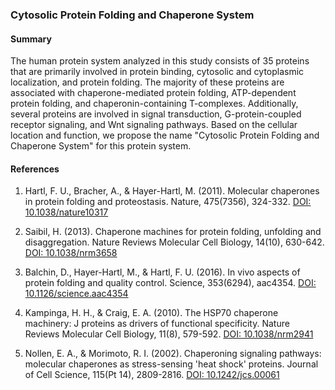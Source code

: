 ### Cytosolic Protein Folding and Chaperone System

#### Summary

The human protein system analyzed in this study consists of 35 proteins that are primarily involved in protein binding, cytosolic and cytoplasmic localization, and protein folding. The majority of these proteins are associated with chaperone-mediated protein folding, ATP-dependent protein folding, and chaperonin-containing T-complexes. Additionally, several proteins are involved in signal transduction, G-protein-coupled receptor signaling, and Wnt signaling pathways. Based on the cellular location and function, we propose the name "Cytosolic Protein Folding and Chaperone System" for this protein system.

#### References

1. Hartl, F. U., Bracher, A., & Hayer-Hartl, M. (2011). Molecular chaperones in protein folding and proteostasis. Nature, 475(7356), 324-332. [DOI: 10.1038/nature10317](https://doi.org/10.1038/nature10317)

2. Saibil, H. (2013). Chaperone machines for protein folding, unfolding and disaggregation. Nature Reviews Molecular Cell Biology, 14(10), 630-642. [DOI: 10.1038/nrm3658](https://doi.org/10.1038/nrm3658)

3. Balchin, D., Hayer-Hartl, M., & Hartl, F. U. (2016). In vivo aspects of protein folding and quality control. Science, 353(6294), aac4354. [DOI: 10.1126/science.aac4354](https://doi.org/10.1126/science.aac4354)

4. Kampinga, H. H., & Craig, E. A. (2010). The HSP70 chaperone machinery: J proteins as drivers of functional specificity. Nature Reviews Molecular Cell Biology, 11(8), 579-592. [DOI: 10.1038/nrm2941](https://doi.org/10.1038/nrm2941)

5. Nollen, E. A., & Morimoto, R. I. (2002). Chaperoning signaling pathways: molecular chaperones as stress-sensing 'heat shock' proteins. Journal of Cell Science, 115(Pt 14), 2809-2816. [DOI: 10.1242/jcs.00061](https://doi.org/10.1242/jcs.00061)